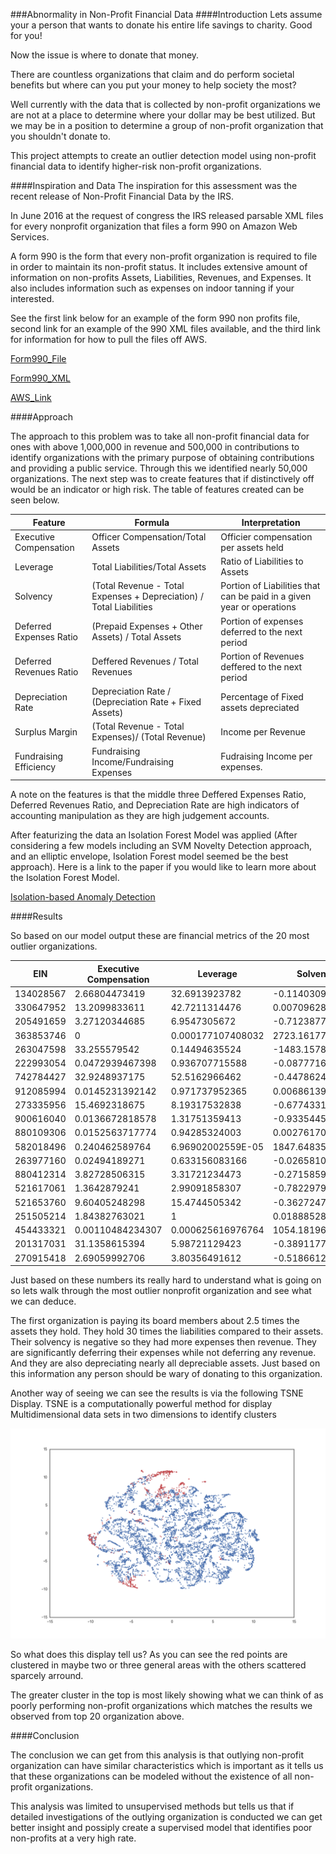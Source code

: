###Abnormality in Non-Profit Financial Data 
####Introduction
Lets assume your a person that wants to donate his entire life savings to charity.  Good for you!

Now the issue is where to donate that money.

There are countless organizations that claim and do perform societal benefits but where can you put your money to help society the most?

Well currently with the data that is collected by non-profit organizations we are not at a place to determine where your dollar may be best utilized. But we may be in a position to determine a group of non-profit organization that you shouldn't donate to.

This project attempts to create an outlier detection model using non-profit financial data to identify higher-risk non-profit organizations.  

####Inspiration and Data
The inspiration for this assessment was the recent release of Non-Profit Financial Data by the IRS.

In June 2016 at the request of congress the IRS released parsable XML files for every nonprofit organization that files a form 990 on Amazon Web Services.

A form 990 is the form that every non-profit organization is required to file in order to maintain its non-profit status. It includes extensive amount of  information on non-profits Assets, Liabilities, Revenues, and Expenses.  It also includes information such as expenses on indoor tanning if your interested.

See the first link below for an example of the form 990 non profits file, second link for an example of the 990 XML files available, and the third link for information for how to pull the files off AWS.

[Form990_File](Form_990Duke.pdf)

[Form990_XML](990sample.xml)

[AWS_Link](https://aws.amazon.com/public-datasets/irs-990/)

####Approach

The approach to this problem was to take all non-profit financial data for ones with above 1,000,000 in revenue and 500,000 in contributions to identify organizations with the primary purpose of obtaining contributions and providing a public service.  Through this we identified nearly 50,000 organizations.  The next step was to create features that if distinctively off would be an indicator or high risk.  The table of features created can be seen below.


Feature | Formula | Interpretation 
----|----|----
Executive Compensation | Officer Compensation/Total Assets | Officier compensation per assets held
Leverage | Total Liabilities/Total Assets | Ratio of Liabilities to Assets 
Solvency | (Total Revenue - Total Expenses + Depreciation) / Total Liabilities | Portion of Liabilities that can be paid in a given year or operations 
Deferred Expenses Ratio | (Prepaid Expenses + Other Assets) / Total Assets | Portion of expenses deferred to the next period 
Deferred Revenues Ratio | Deffered Revenues / Total Revenues | Portion of Revenues deffered to the next period
Depreciation Rate | Depreciation Rate / (Depreciation Rate + Fixed Assets) | Percentage of Fixed assets depreciated
Surplus Margin | (Total Revenue - Total Expenses)/ (Total Revenue) | Income per Revenue
Fundraising Efficiency | Fundraising Income/Fundraising Expenses | Fudraising Income per expenses. 

A note on the features is that the middle three Deffered Expenses Ratio, Deferred Revenues Ratio, and Depreciation Rate are high indicators of accounting manipulation as they are high judgement accounts.

After featurizing the data an Isolation Forest Model was applied (After considering a few models including an SVM Novelty Detection approach, and an elliptic envelope, Isolation Forest model seemed be the best approach).  Here is a link to the paper if you would like to learn more about the Isolation Forest Model.

[Isolation-based Anomaly Detection](http://cs.nju.edu.cn/zhouzh/zhouzh.files/publication/tkdd11.pdf)

####Results

So based on our model output these are financial metrics of the 20 most outlier organizations. 

| EIN       | Executive Compensation          | Leverage           | Solvency           | Deferred Expenses Ratio           | Deferred Revenues Ratio           | Depreciation Rate| Surplus Margin   | Fundraising Efficiency     | AS              | 
|-----------|------------------|-------------------|------------------|-------------------|------------------|----------------|-------------------|------------------|-----------------| 
| 134028567 | 2.66804473419    | 32.6913923782     | -0.114030984689  | 0.764429957068    | 0                | 0.944203291734 | -0.135028121364   | 0                | -0.165477653573 | 
| 330647952 | 13.2099833611    | 42.7211314476     | 0.00709628671803 | 1.51580698835     | 0                | 0.263248407643 | -0.00607918219717 | 0                | -0.163259056555 | 
| 205491659 | 3.27120344685    | 6.9547305672      | -0.71238776584   | 0.361594758897    | 0                | 0.6347509113   | -0.125843544188   | 6.38723712835    | -0.160992738486 | 
| 363853746 | 0                | 0.000177107408032 | 2723.16177958    | 0                 | 0                | 0              | 0.882664899069    | 215.977272727    | -0.154526385094 | 
| 263047598 | 33.255579542     | 0.14494635524     | -1483.15789474   | 0.292554659222    | 0                | 0.893904660629 | -0.656969875303   | 0.00381601356099 | -0.147129640714 | 
| 222993054 | 0.0472939467398  | 0.936707715588    | -0.0877716492018 | 0.861342699655    | 2.32846278216    | 0.368674528967 | -0.224509463496   | 0                | -0.143094102703 | 
| 742784427 | 32.9248937175    | 52.5162966462     | -0.447862417586  | 0.141709966934    | 0                | 1              | -0.0419351178852  | 0.647058823529   | -0.14126000915  | 
| 912085994 | 0.0145231392142  | 0.971737952365    | 0.00686139325374 | 0.954399925762    | 5.5544777538     | 0.317769631488 | 0.0347322836281   | 0                | -0.135202853811 | 
| 273335956 | 15.4692318675    | 8.19317532838     | -0.677433127124  | 0.629782981154    | 0                | 0              | -0.0517716451542  | 0.779043928725   | -0.135037770582 | 
| 900616040 | 0.0136672818578  | 1.31751359413     | -0.933544532915  | 0.000782888939679 | 6.19136199748    | 0.568075117371 | -5.79639582244    | 0                | -0.132762047975 | 
| 880109306 | 0.0152563717774  | 0.94285324003     | 0.00276170547449 | 0.844354779688    | 5.50841130288    | 0.351081176888 | 0.0134893152606   | 0                | -0.129341027005 | 
| 582018496 | 0.240462589764   | 6.96902002559E-05 | 1847.64835165    | 0.763081654706    | 0                | 0.734192037471 | 0.158250252478    | 0                | -0.126078949934 | 
| 263977160 | 0.02494189271    | 0.633156083166    | -0.0265810376451 | 0.473260909141    | 1.99956516806    | 0.732268624144 | -0.0661668003147  | 0                | -0.124042674455 | 
| 880412314 | 3.82728506315    | 3.31721234473     | -0.271585903084  | 0.0521902508611   | 0.0166903670035  | 0.414169787765 | -0.00839074223106 | 6.79456863107    | -0.123207468926 | 
| 521617061 | 1.3642879241     | 2.99091858307     | -0.782297913789  | 0.299673868207    | 0.225438971422   | 0.963391574011 | -0.270839294763   | 0                | -0.123144279775 | 
| 521653760 | 9.60405248298    | 15.4744505342     | -0.362724719604  | 0                 | 0                | 1              | -0.0968187986572  | 0                | -0.122902657139 | 
| 251505214 | 1.84382763021    | 1                 | 0.0188852858196  | 2.46926633966     | 0                | 0.923094529641 | 0                 | 0                | -0.122589050525 | 
| 454433321 | 0.00110484234307 | 0.000625616976764 | 1054.18196468    | 0.998777478137    | 0                | 0.380056980057 | 0.996926990224    | 0                | -0.122223177005 | 
| 201317031 | 31.1358615394    | 5.98721129423     | -0.389117726858  | 0.59649122807     | 0                | 0              | -0.0475650642804  | 0                | -0.121494957277 | 
| 270915418 | 2.69059992706    | 3.80356491612     | -0.518661233295  | 0.717975018235    | 0.00510519966716 | 0.594892812106 | -0.0758767146002  | 0                | -0.121466550729 | 

Just based on these numbers its really hard to understand what is going on so lets walk through the most outlier nonprofit organization and see what we can deduce.

The first organization is paying its board members about 2.5 times the assets they hold.  They hold 30 times the liabilities compared to their assets.  Their solvency is negative so they had more expenses then revenue.  They are significantly deferring their expenses while not deferring any revenue. And they are also depreciating nearly all depreciable assets.  Just based on this information any person should be wary of donating to this organization.

Another way of seeing we can see the results is via the following TSNE Display.  TSNE is a computationally powerful method for display Multidimensional data sets in two dimensions to identify clusters

![TSNE Display](TSNE_Display.png)

So what does this display tell us?  As you can see the red points are clustered in maybe two or three general areas with the others scattered sparcely arround.

The greater cluster in the top is most likely showing what we can think of as poorly performing non-profit organizations which matches the results we observed from top 20 organization above.

####Conclusion

The conclusion we can get from this analysis is that outlying non-profit organization can have similar characteristics which is important as it tells us that these organizations can be modeled without the existence of all non-profit organizations.

This analysis was limited to unsupervised methods but tells us that if detailed investigations of the outlying organization is conducted we can get better insight and possiply create a supervised model that identifies poor non-profits at a very high rate.